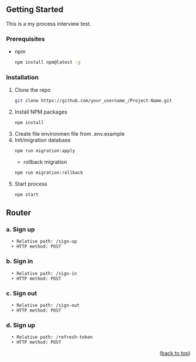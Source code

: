 <!-- GETTING STARTED -->

## Getting Started

This is a my process interview test.

### Prerequisites

- npm
  ```sh
  npm install npm@latest -g
  ```

### Installation

1. Clone the repo
   ```sh
   git clone https://github.com/your_username_/Project-Name.git
   ```
2. Install NPM packages
   ```sh
   npm install
   ```
3. Create file environmen file from .env.example
4. Init/migration database
   ```sh
   npm run migration:apply
   ```
   - rollback migration
   ```sh
   npm run migration:rollback
   ```
5. Start process
   ```sh
   npm start
   ```

## Router

### a. Sign up

      •	Relative path: /sign-up
      •	HTTP method: POST


### b. Sign in

      •	Relative path: /sign-in
      •	HTTP method: POST

### c. Sign out

      •	Relative path: /sign-out
      •	HTTP method: POST

### d. Sign up

      •	Relative path: /refresh-token
      •	HTTP method: POST

<p align="right">(<a href="#readme-top">back to top</a>)</p>
